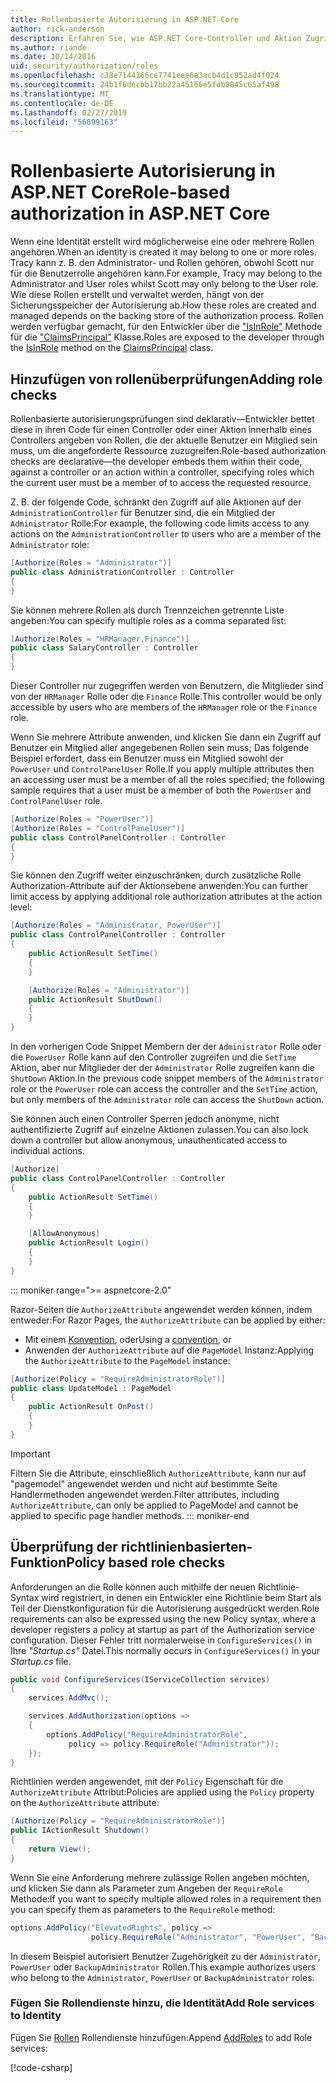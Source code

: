 ```yaml
---
title: Rollenbasierte Autorisierung in ASP.NET Core
author: rick-anderson
description: Erfahren Sie, wie ASP.NET Core-Controller und Aktion Zugriff einschränken, indem Sie die Rollen an das Authorize-Attribut übergeben.
ms.author: riande
ms.date: 10/14/2016
uid: security/authorization/roles
ms.openlocfilehash: c38e7144166ce7741eee6e3acb4d1c952ad4f024
ms.sourcegitcommit: 24b1f6decbb17bb22a45166e5fdb0845c65af498
ms.translationtype: MT
ms.contentlocale: de-DE
ms.lasthandoff: 02/27/2019
ms.locfileid: "56899163"
---
```

# <a name="role-based-authorization-in-aspnet-core"></a><span data-ttu-id="894a0-103">Rollenbasierte Autorisierung in ASP.NET Core</span><span class="sxs-lookup"><span data-stu-id="894a0-103">Role-based authorization in ASP.NET Core</span></span>

<a name="security-authorization-role-based"></a>

<span data-ttu-id="894a0-104">Wenn eine Identität erstellt wird möglicherweise eine oder mehrere Rollen angehören.</span><span class="sxs-lookup"><span data-stu-id="894a0-104">When an identity is created it may belong to one or more roles.</span></span> <span data-ttu-id="894a0-105">Tracy kann z. B. den Administrator- und Rollen gehören, obwohl Scott nur für die Benutzerrolle angehören kann.</span><span class="sxs-lookup"><span data-stu-id="894a0-105">For example, Tracy may belong to the Administrator and User roles whilst Scott may only belong to the User role.</span></span> <span data-ttu-id="894a0-106">Wie diese Rollen erstellt und verwaltet werden, hängt von der Sicherungsspeicher der Autorisierung ab.</span><span class="sxs-lookup"><span data-stu-id="894a0-106">How these roles are created and managed depends on the backing store of the authorization process.</span></span> <span data-ttu-id="894a0-107">Rollen werden verfügbar gemacht, für den Entwickler über die ["IsInRole"](/dotnet/api/system.security.principal.genericprincipal.isinrole) Methode für die ["ClaimsPrincipal"](/dotnet/api/system.security.claims.claimsprincipal) Klasse.</span><span class="sxs-lookup"><span data-stu-id="894a0-107">Roles are exposed to the developer through the [IsInRole](/dotnet/api/system.security.principal.genericprincipal.isinrole) method on the [ClaimsPrincipal](/dotnet/api/system.security.claims.claimsprincipal) class.</span></span>

## <a name="adding-role-checks"></a><span data-ttu-id="894a0-108">Hinzufügen von rollenüberprüfungen</span><span class="sxs-lookup"><span data-stu-id="894a0-108">Adding role checks</span></span>

<span data-ttu-id="894a0-109">Rollenbasierte autorisierungsprüfungen sind deklarativ&mdash;Entwickler bettet diese in ihren Code für einen Controller oder einer Aktion innerhalb eines Controllers angeben von Rollen, die der aktuelle Benutzer ein Mitglied sein muss, um die angeforderte Ressource zuzugreifen.</span><span class="sxs-lookup"><span data-stu-id="894a0-109">Role-based authorization checks are declarative&mdash;the developer embeds them within their code, against a controller or an action within a controller, specifying roles which the current user must be a member of to access the requested resource.</span></span>

<span data-ttu-id="894a0-110">Z. B. der folgende Code, schränkt den Zugriff auf alle Aktionen auf der `AdministrationController` für Benutzer sind, die ein Mitglied der `Administrator` Rolle:</span><span class="sxs-lookup"><span data-stu-id="894a0-110">For example, the following code limits access to any actions on the `AdministrationController` to users who are a member of the `Administrator` role:</span></span>

```csharp
[Authorize(Roles = "Administrator")]
public class AdministrationController : Controller
{
}
```

<span data-ttu-id="894a0-111">Sie können mehrere Rollen als durch Trennzeichen getrennte Liste angeben:</span><span class="sxs-lookup"><span data-stu-id="894a0-111">You can specify multiple roles as a comma separated list:</span></span>

```csharp
[Authorize(Roles = "HRManager,Finance")]
public class SalaryController : Controller
{
}
```

<span data-ttu-id="894a0-112">Dieser Controller nur zugegriffen werden von Benutzern, die Mitglieder sind von der `HRManager` Rolle oder die `Finance` Rolle.</span><span class="sxs-lookup"><span data-stu-id="894a0-112">This controller would be only accessible by users who are members of the `HRManager` role or the `Finance` role.</span></span>

<span data-ttu-id="894a0-113">Wenn Sie mehrere Attribute anwenden, und klicken Sie dann ein Zugriff auf Benutzer ein Mitglied aller angegebenen Rollen sein muss; Das folgende Beispiel erfordert, dass ein Benutzer muss ein Mitglied sowohl der `PowerUser` und `ControlPanelUser` Rolle.</span><span class="sxs-lookup"><span data-stu-id="894a0-113">If you apply multiple attributes then an accessing user must be a member of all the roles specified; the following sample requires that a user must be a member of both the `PowerUser` and `ControlPanelUser` role.</span></span>

```csharp
[Authorize(Roles = "PowerUser")]
[Authorize(Roles = "ControlPanelUser")]
public class ControlPanelController : Controller
{
}
```

<span data-ttu-id="894a0-114">Sie können den Zugriff weiter einzuschränken, durch zusätzliche Rolle Authorization-Attribute auf der Aktionsebene anwenden:</span><span class="sxs-lookup"><span data-stu-id="894a0-114">You can further limit access by applying additional role authorization attributes at the action level:</span></span>

```csharp
[Authorize(Roles = "Administrator, PowerUser")]
public class ControlPanelController : Controller
{
    public ActionResult SetTime()
    {
    }

    [Authorize(Roles = "Administrator")]
    public ActionResult ShutDown()
    {
    }
}
```

<span data-ttu-id="894a0-115">In den vorherigen Code Snippet Membern der der `Administrator` Rolle oder die `PowerUser` Rolle kann auf den Controller zugreifen und die `SetTime` Aktion, aber nur Mitglieder der der `Administrator` Rolle zugreifen kann die `ShutDown` Aktion.</span><span class="sxs-lookup"><span data-stu-id="894a0-115">In the previous code snippet members of the `Administrator` role or the `PowerUser` role can access the controller and the `SetTime` action, but only members of the `Administrator` role can access the `ShutDown` action.</span></span>

<span data-ttu-id="894a0-116">Sie können auch einen Controller Sperren jedoch anonyme, nicht authentifizierte Zugriff auf einzelne Aktionen zulassen.</span><span class="sxs-lookup"><span data-stu-id="894a0-116">You can also lock down a controller but allow anonymous, unauthenticated access to individual actions.</span></span>

```csharp
[Authorize]
public class ControlPanelController : Controller
{
    public ActionResult SetTime()
    {
    }

    [AllowAnonymous]
    public ActionResult Login()
    {
    }
}
```

::: moniker range=">= aspnetcore-2.0"

<span data-ttu-id="894a0-117">Razor-Seiten die `AuthorizeAttribute` angewendet werden können, indem entweder:</span><span class="sxs-lookup"><span data-stu-id="894a0-117">For Razor Pages, the `AuthorizeAttribute` can be applied by either:</span></span>

* <span data-ttu-id="894a0-118">Mit einem [Konvention](xref:razor-pages/razor-pages-conventions#page-model-action-conventions), oder</span><span class="sxs-lookup"><span data-stu-id="894a0-118">Using a [convention](xref:razor-pages/razor-pages-conventions#page-model-action-conventions), or</span></span>
* <span data-ttu-id="894a0-119">Anwenden der `AuthorizeAttribute` auf die `PageModel` Instanz:</span><span class="sxs-lookup"><span data-stu-id="894a0-119">Applying the `AuthorizeAttribute` to the `PageModel` instance:</span></span>

```csharp
[Authorize(Policy = "RequireAdministratorRole")]
public class UpdateModel : PageModel
{
    public ActionResult OnPost()
    {
    }
}
```

> [!IMPORTANT]
> <span data-ttu-id="894a0-120">Filtern Sie die Attribute, einschließlich `AuthorizeAttribute`, kann nur auf "pagemodel" angewendet werden und nicht auf bestimmte Seite Handlermethoden angewendet werden.</span><span class="sxs-lookup"><span data-stu-id="894a0-120">Filter attributes, including `AuthorizeAttribute`, can only be applied to PageModel and cannot be applied to specific page handler methods.</span></span>
::: moniker-end


<a name="security-authorization-role-policy"></a>

## <a name="policy-based-role-checks"></a><span data-ttu-id="894a0-121">Überprüfung der richtlinienbasierten-Funktion</span><span class="sxs-lookup"><span data-stu-id="894a0-121">Policy based role checks</span></span>

<span data-ttu-id="894a0-122">Anforderungen an die Rolle können auch mithilfe der neuen Richtlinie-Syntax wird registriert, in denen ein Entwickler eine Richtlinie beim Start als Teil der Dienstkonfiguration für die Autorisierung ausgedrückt werden.</span><span class="sxs-lookup"><span data-stu-id="894a0-122">Role requirements can also be expressed using the new Policy syntax, where a developer registers a policy at startup as part of the Authorization service configuration.</span></span> <span data-ttu-id="894a0-123">Dieser Fehler tritt normalerweise in `ConfigureServices()` in Ihre *"Startup.cs"* Datei.</span><span class="sxs-lookup"><span data-stu-id="894a0-123">This normally occurs in `ConfigureServices()` in your *Startup.cs* file.</span></span>

```csharp
public void ConfigureServices(IServiceCollection services)
{
    services.AddMvc();

    services.AddAuthorization(options =>
    {
        options.AddPolicy("RequireAdministratorRole",
             policy => policy.RequireRole("Administrator"));
    });
}
```

<span data-ttu-id="894a0-124">Richtlinien werden angewendet, mit der `Policy` Eigenschaft für die `AuthorizeAttribute` Attribut:</span><span class="sxs-lookup"><span data-stu-id="894a0-124">Policies are applied using the `Policy` property on the `AuthorizeAttribute` attribute:</span></span>

```csharp
[Authorize(Policy = "RequireAdministratorRole")]
public IActionResult Shutdown()
{
    return View();
}
```

<span data-ttu-id="894a0-125">Wenn Sie eine Anforderung mehrere zulässige Rollen angeben möchten, und klicken Sie dann als Parameter zum Angeben der `RequireRole` Methode:</span><span class="sxs-lookup"><span data-stu-id="894a0-125">If you want to specify multiple allowed roles in a requirement then you can specify them as parameters to the `RequireRole` method:</span></span>

```csharp
options.AddPolicy("ElevatedRights", policy =>
                  policy.RequireRole("Administrator", "PowerUser", "BackupAdministrator"));
```

<span data-ttu-id="894a0-126">In diesem Beispiel autorisiert Benutzer Zugehörigkeit zu der `Administrator`, `PowerUser` oder `BackupAdministrator` Rollen.</span><span class="sxs-lookup"><span data-stu-id="894a0-126">This example authorizes users who belong to the `Administrator`, `PowerUser` or `BackupAdministrator` roles.</span></span>

### <a name="add-role-services-to-identity"></a><span data-ttu-id="894a0-127">Fügen Sie Rollendienste hinzu, die Identität</span><span class="sxs-lookup"><span data-stu-id="894a0-127">Add Role services to Identity</span></span>

<span data-ttu-id="894a0-128">Fügen Sie [Rollen](/dotnet/api/microsoft.aspnetcore.identity.identitybuilder.addroles#Microsoft_AspNetCore_Identity_IdentityBuilder_AddRoles__1) Rollendienste hinzufügen:</span><span class="sxs-lookup"><span data-stu-id="894a0-128">Append [AddRoles](/dotnet/api/microsoft.aspnetcore.identity.identitybuilder.addroles#Microsoft_AspNetCore_Identity_IdentityBuilder_AddRoles__1) to add Role services:</span></span>

[!code-csharp[](roles/samples/Startup.cs?name=snippet&highlight=7)]
